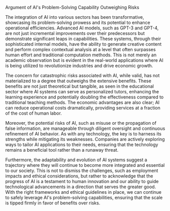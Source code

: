 Argument of AI's Problem-Solving Capability Outweighing Risks

The integration of AI into various sectors has been transformative, showcasing its problem-solving prowess and its potential to enhance operational efficiencies. Advanced AI models, such as GPT-3 and GPT-4, are not just incremental improvements over their predecessors but demonstrate significant leaps in capabilities. These systems, through their sophisticated internal models, have the ability to generate creative content and perform complex contextual analysis at a level that often surpasses human effort and traditional computation methods. This is not merely an academic observation but is evident in the real-world applications where AI is being utilized to revolutionize industries and drive economic growth.

The concern for catastrophic risks associated with AI, while valid, has not materialized to a degree that outweighs the extensive benefits. These benefits are not just theoretical but tangible, as seen in the educational sector where AI systems can serve as personalized tutors, enhancing the learning experience and potentially doubling the effectiveness compared to traditional teaching methods. The economic advantages are also clear; AI can reduce operational costs dramatically, providing services at a fraction of the cost of human labor.

Moreover, the potential risks of AI, such as misuse or the propagation of false information, are manageable through diligent oversight and continuous refinement of AI behavior. As with any technology, the key is to harness its strengths while mitigating its weaknesses. Companies are actively exploring ways to tailor AI applications to their needs, ensuring that the technology remains a beneficial tool rather than a runaway threat. 

Furthermore, the adaptability and evolution of AI systems suggest a trajectory where they will continue to become more integrated and essential to our society. This is not to dismiss the challenges, such as employment impacts and ethical considerations, but rather to acknowledge that the progress of AI is a testament to human innovation and our ability to guide technological advancements in a direction that serves the greater good. With the right frameworks and ethical guidelines in place, we can continue to safely leverage AI's problem-solving capabilities, ensuring that the scale is tipped firmly in favor of benefits over risks.